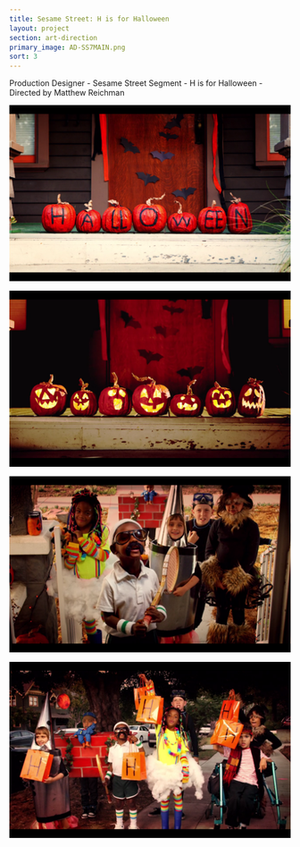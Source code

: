 ```yaml
---
title: Sesame Street: H is for Halloween
layout: project
section: art-direction
primary_image: AD-SS7MAIN.png
sort: 3
---
```


Production Designer - Sesame Street Segment - H is for Halloween - Directed by Matthew Reichman

![See you soon Music Video](/img/art-direction/AD-SS1.png)

![See you soon Music Video](/img/art-direction/AD-SS3.png)

![See you soon Music Video](/img/art-direction/AD-SS4.png)

![See you soon Music Video](/img/art-direction/AD-SS5.png)
